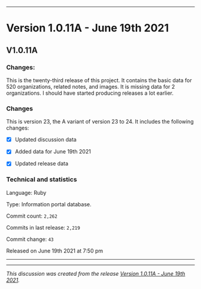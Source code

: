 ***

# Version 1.0.11A - June 19th 2021

## V1.0.11A

### Changes:

This is the twenty-third release of this project. It contains the basic data for 520 organizations, <!-- (fork count minus 2) !--> related notes, and images. It is missing data for 2 organizations. I should have started producing releases a lot earlier.

### Changes

This is version 23, the A variant of version 23 to 24. It includes the following changes:

- [x] Updated discussion data

- [x] Added data for June 19th 2021

- [x] Updated release data

### Technical and statistics

Language: Ruby

Type: Information portal database.

Commit count: `2,262`

Commits in last release: `2,219`

Commit change: `43`

Released on June 19th 2021 at 7:50 pm

***


<hr /><em>This discussion was created from the release <a href='https://github.com/seanpm2001/GitHub_Organization_Info/releases/tag/V1.0.11A'>Version 1.0.11A - June 19th 2021</a>.</em>
